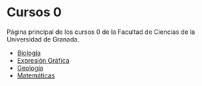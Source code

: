 # Cursos 0
Página principal de los cursos 0 de la Facultad de Ciencias de la Universidad de Granada.

- [Biología](https://github.com/cursos-0-fc-ugr/Biologia)
- [Expresión Gráfica](https://github.com/cursos-0-fc-ugr/Expresion-Grafica)
- [Geología](https://github.com/cursos-0-fc-ugr/Geologia)
- [Matemáticas](https://github.com/cursos-0-fc-ugr/Matematicas)

